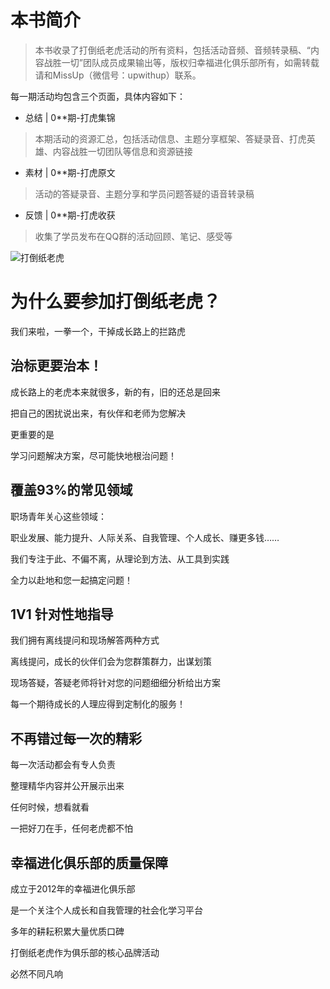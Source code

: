 
# 本书简介


> 本书收录了打倒纸老虎活动的所有资料，包括活动音频、音频转录稿、“内容战胜一切”团队成员成果输出等，版权归幸福进化俱乐部所有，如需转载请和MissUp（微信号：upwithup）联系。

每一期活动均包含三个页面，具体内容如下： 

- 总结 | 0**期-打虎集锦

> 本期活动的资源汇总，包括活动信息、主题分享框架、答疑录音、打虎英雄、内容战胜一切团队等信息和资源链接

- 素材 | 0**期-打虎原文

> 活动的答疑录音、主题分享和学员问题答疑的语音转录稿

- 反馈 | 0**期-打虎收获

> 收集了学员发布在QQ群的活动回顾、笔记、感受等


![打倒纸老虎](http://7xom60.com1.z0.glb.clouddn.com/%E6%89%93%E5%80%92%E7%BA%B8%E8%80%81%E8%99%8EV2.01.jpg)



# 为什么要参加打倒纸老虎？

我们来啦，一拳一个，干掉成长路上的拦路虎



## 治标更要治本！

成长路上的老虎本来就很多，新的有，旧的还总是回来

把自己的困扰说出来，有伙伴和老师为您解决

更重要的是

学习问题解决方案，尽可能快地根治问题！



## 覆盖93%的常见领域

职场青年关心这些领域：

职业发展、能力提升、人际关系、自我管理、个人成长、赚更多钱……

我们专注于此、不偏不离，从理论到方法、从工具到实践

全力以赴地和您一起搞定问题！



## 1V1 针对性地指导

我们拥有离线提问和现场解答两种方式

离线提问，成长的伙伴们会为您群策群力，出谋划策

现场答疑，答疑老师将针对您的问题细细分析给出方案

每一个期待成长的人理应得到定制化的服务！

## 不再错过每一次的精彩

每一次活动都会有专人负责

整理精华内容并公开展示出来

任何时候，想看就看

一把好刀在手，任何老虎都不怕


## 幸福进化俱乐部的质量保障

成立于2012年的幸福进化俱乐部

是一个关注个人成长和自我管理的社会化学习平台

多年的耕耘积累大量优质口碑

打倒纸老虎作为俱乐部的核心品牌活动

必然不同凡响


